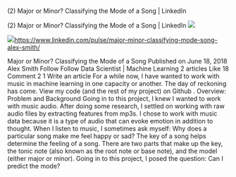 (2) Major or Minor? Classifying the Mode of a Song | LinkedIn

(2) Major or Minor? Classifying the Mode of a Song | LinkedIn
![](../_resources/0f1e6e81863689befbcd0caa3b1fb00d.png)

![](../_resources/b67795ec6c316c66f611fdb99d6b1d08.png)https://www.linkedin.com/pulse/major-minor-classifying-mode-song-alex-smith/

Major or Minor? Classifying the Mode of a Song Published on June 18, 2018 Alex Smith Follow Follow Data Scientist | Machine Learning 2 articles Like 18 Comment 2 1 Write an article For a while now, I have wanted to work with music in machine learning in one capacity or another. The day of reckoning has come. View my code (and the rest of my project) on Github . Overview: Problem and Background Going in to this project, I knew I wanted to work with music audio. After doing some research, I settled on working with raw audio files by extracting features from mp3s. I chose to work with music data because it is a type of audio that can evoke emotion in addition to thought. When I listen to music, I sometimes ask myself: Why does a particular song make me feel happy or sad? The key of a song helps determine the feeling of a song. There are two parts that make up the key, the tonic note (also known as the root note or base note), and the model (either major or minor). Going in to this project, I posed the question: Can I predict the mode?
